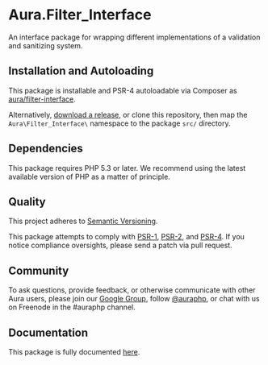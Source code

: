 # Aura.Filter_Interface

An interface package for wrapping different implementations of a validation and sanitizing system.

## Installation and Autoloading

This package is installable and PSR-4 autoloadable via Composer as
[aura/filter-interface][].

Alternatively, [download a release][], or clone this repository, then map the
`Aura\Filter_Interface\` namespace to the package `src/` directory.

## Dependencies

This package requires PHP 5.3 or later. We recommend using the latest available
version of PHP as a matter of principle.

## Quality

This project adheres to [Semantic Versioning](http://semver.org/).

This package attempts to comply with [PSR-1][], [PSR-2][], and [PSR-4][]. If
you notice compliance oversights, please send a patch via pull request.

## Community

To ask questions, provide feedback, or otherwise communicate with other Aura
users, please join our [Google Group][], follow [@auraphp][], or chat with us
on Freenode in the #auraphp channel.

## Documentation

This package is fully documented [here](./docs/index.md).

[PSR-1]: https://github.com/php-fig/fig-standards/blob/master/accepted/PSR-1-basic-coding-standard.md
[PSR-2]: https://github.com/php-fig/fig-standards/blob/master/accepted/PSR-2-coding-style-guide.md
[PSR-4]: https://github.com/php-fig/fig-standards/blob/master/accepted/PSR-4-autoloader.md
[Google Group]: http://groups.google.com/group/auraphp
[@auraphp]: http://twitter.com/auraphp
[download a release]: https://github.com/auraphp/Aura.Filter_Interface/releases
[aura/Filter-interface]: https://packagist.org/packages/aura/filter-interface
[composer.json]: ./composer.json
